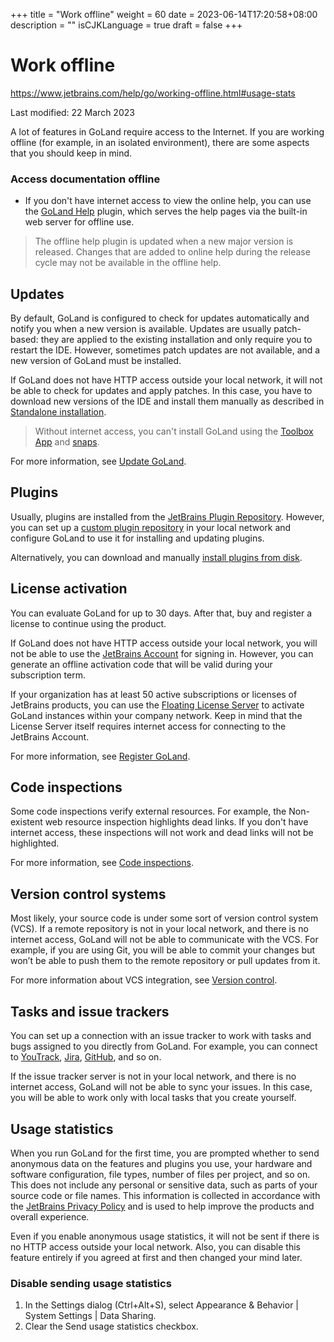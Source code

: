 +++
title = "Work offline"
weight = 60
date = 2023-06-14T17:20:58+08:00
description = ""
isCJKLanguage = true
draft = false
+++
# Work offline﻿

https://www.jetbrains.com/help/go/working-offline.html#usage-stats

Last modified: 22 March 2023

A lot of features in GoLand require access to the Internet. If you are working offline (for example, in an isolated environment), there are some aspects that you should keep in mind.

### Access documentation offline﻿

- If you don't have internet access to view the online help, you can use the [GoLand Help](https://plugins.jetbrains.com/plugin/10490-goland-help) plugin, which serves the help pages via the built-in web server for offline use.

> The offline help plugin is updated when a new major version is released. Changes that are added to online help during the release cycle may not be available in the offline help.

## Updates﻿

By default, GoLand is configured to check for updates automatically and notify you when a new version is available. Updates are usually patch-based: they are applied to the existing installation and only require you to restart the IDE. However, sometimes patch updates are not available, and a new version of GoLand must be installed.

If GoLand does not have HTTP access outside your local network, it will not be able to check for updates and apply patches. In this case, you have to download new versions of the IDE and install them manually as described in [Standalone installation](https://www.jetbrains.com/help/go/installation-guide.html#standalone).

> Without internet access, you can't install GoLand using the [Toolbox App](https://www.jetbrains.com/help/go/installation-guide.html#toolbox) and [snaps](https://www.jetbrains.com/help/go/installation-guide.html#snap).

For more information, see [Update GoLand](https://www.jetbrains.com/help/go/update.html).

## Plugins﻿

Usually, plugins are installed from the [JetBrains Plugin Repository](https://plugins.jetbrains.com/). However, you can set up a [custom plugin repository](https://www.jetbrains.com/help/go/managing-plugins.html#repos) in your local network and configure GoLand to use it for installing and updating plugins.

Alternatively, you can download and manually [install plugins from disk](https://www.jetbrains.com/help/go/managing-plugins.html#install_plugin_from_disk).

## License activation﻿

You can evaluate GoLand for up to 30 days. After that, buy and register a license to continue using the product.

If GoLand does not have HTTP access outside your local network, you will not be able to use the [JetBrains Account](https://account.jetbrains.com/login) for signing in. However, you can generate an offline activation code that will be valid during your subscription term.

If your organization has at least 50 active subscriptions or licenses of JetBrains products, you can use the [Floating License Server](https://www.jetbrains.com/help/license_server) to activate GoLand instances within your company network. Keep in mind that the License Server itself requires internet access for connecting to the JetBrains Account.

For more information, see [Register GoLand](https://www.jetbrains.com/help/go/register.html).

## Code inspections﻿

Some code inspections verify external resources. For example, the Non-existent web resource inspection highlights dead links. If you don't have internet access, these inspections will not work and dead links will not be highlighted.

For more information, see [Code inspections](https://www.jetbrains.com/help/go/code-inspection.html).

## Version control systems﻿

Most likely, your source code is under some sort of version control system (VCS). If a remote repository is not in your local network, and there is no internet access, GoLand will not be able to communicate with the VCS. For example, if you are using Git, you will be able to commit your changes but won’t be able to push them to the remote repository or pull updates from it.

For more information about VCS integration, see [Version control](https://www.jetbrains.com/help/go/version-control-integration.html).

## Tasks and issue trackers﻿

You can set up a connection with an issue tracker to work with tasks and bugs assigned to you directly from GoLand. For example, you can connect to [YouTrack](http://www.jetbrains.com/youtrack/), [Jira](http://www.atlassian.com/software/jira/), [GitHub](http://github.com/), and so on.

If the issue tracker server is not in your local network, and there is no internet access, GoLand will not be able to sync your issues. In this case, you will be able to work only with local tasks that you create yourself.

## Usage statistics﻿

When you run GoLand for the first time, you are prompted whether to send anonymous data on the features and plugins you use, your hardware and software configuration, file types, number of files per project, and so on. This does not include any personal or sensitive data, such as parts of your source code or file names. This information is collected in accordance with the [JetBrains Privacy Policy](https://www.jetbrains.com/company/privacy.html) and is used to help improve the products and overall experience.

Even if you enable anonymous usage statistics, it will not be sent if there is no HTTP access outside your local network. Also, you can disable this feature entirely if you agreed at first and then changed your mind later.

### Disable sending usage statistics﻿

1. In the Settings dialog (Ctrl+Alt+S), select Appearance & Behavior | System Settings | Data Sharing.
2. Clear the Send usage statistics checkbox.